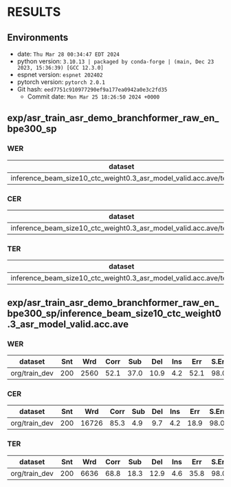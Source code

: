 <!-- Generated by scripts/utils/show_asr_result.sh -->
# RESULTS
## Environments
- date: `Thu Mar 28 00:34:47 EDT 2024`
- python version: `3.10.13 | packaged by conda-forge | (main, Dec 23 2023, 15:36:39) [GCC 12.3.0]`
- espnet version: `espnet 202402`
- pytorch version: `pytorch 2.0.1`
- Git hash: `eed7751c910977290ef9a177ea0942a0e3c2fd35`
  - Commit date: `Mon Mar 25 18:26:50 2024 +0000`

## exp/asr_train_asr_demo_branchformer_raw_en_bpe300_sp
### WER

|dataset|Snt|Wrd|Corr|Sub|Del|Ins|Err|S.Err|
|---|---|---|---|---|---|---|---|---|
|inference_beam_size10_ctc_weight0.3_asr_model_valid.acc.ave/test|2154|30850|58.1|33.9|8.0|5.2|47.1|98.5|

### CER

|dataset|Snt|Wrd|Corr|Sub|Del|Ins|Err|S.Err|
|---|---|---|---|---|---|---|---|---|
|inference_beam_size10_ctc_weight0.3_asr_model_valid.acc.ave/test|2154|207551|88.9|4.0|7.1|4.3|15.4|98.5|

### TER

|dataset|Snt|Wrd|Corr|Sub|Del|Ins|Err|S.Err|
|---|---|---|---|---|---|---|---|---|
|inference_beam_size10_ctc_weight0.3_asr_model_valid.acc.ave/test|2154|83642|74.7|15.4|9.9|4.7|30.0|98.5|

## exp/asr_train_asr_demo_branchformer_raw_en_bpe300_sp/inference_beam_size10_ctc_weight0.3_asr_model_valid.acc.ave
### WER

|dataset|Snt|Wrd|Corr|Sub|Del|Ins|Err|S.Err|
|---|---|---|---|---|---|---|---|---|
|org/train_dev|200|2560|52.1|37.0|10.9|4.2|52.1|98.0|

### CER

|dataset|Snt|Wrd|Corr|Sub|Del|Ins|Err|S.Err|
|---|---|---|---|---|---|---|---|---|
|org/train_dev|200|16726|85.3|4.9|9.7|4.2|18.9|98.0|

### TER

|dataset|Snt|Wrd|Corr|Sub|Del|Ins|Err|S.Err|
|---|---|---|---|---|---|---|---|---|
|org/train_dev|200|6636|68.8|18.3|12.9|4.6|35.8|98.0|
